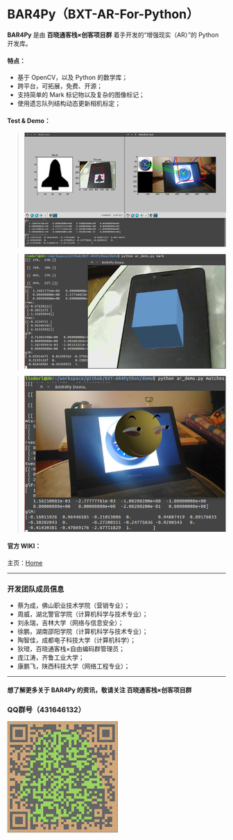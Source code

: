 # BAR4Py（BXT-AR-For-Python）

**BAR4Py** 是由 **百晓通客栈×创客项目群** 着手开发的“增强现实（AR）”的 Python 开发库。

#### 特点：

- 基于 OpenCV，以及 Python 的数学库；
- 跨平台，可拓展，免费、开源；
- 支持简单的 Mark 标记物以及复杂的图像标记；
- 使用遗忘队列结构动态更新相机标定；

#### Test & Demo：

> ![](imgs/0.png)

> ![](imgs/1.png)

> ![](imgs/2.png)

#### 官方 WIKI：

主页：[Home](http://git.oschina.net/Lindor_L/BXT-AR4Python/wikis/home)

---------------------------------------------------------

### 开发团队成员信息

- 蔡为成，佛山职业技术学院（营销专业）；
- 周威，湖北警官学院（计算机科学与技术专业）；
- 刘永瑞，吉林大学（网络与信息安全）；
- 徐鹏，湖南邵阳学院（计算机科学与技术专业）；
- 陶智佳，成都电子科技大学（计算机科学）；
- 狄璒，百晓通客栈×自由编码群管理员；
- 庞江涛，齐鲁工业大学；
- 康鹏飞，陕西科技大学（网络工程专业）；

---------------------------------------------------------

#### 想了解更多关于 BAR4Py 的资讯，敬请关注 百晓通客栈×创客项目群

### QQ群号（431646132）

![](imgs/qq_qun.jpg)

